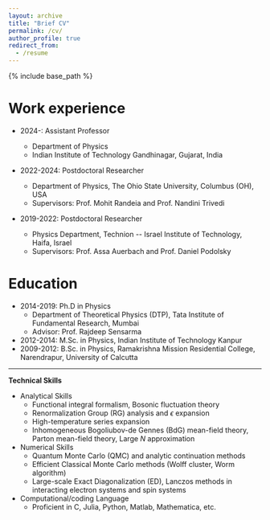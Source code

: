 ```yaml
---
layout: archive
title: "Brief CV"
permalink: /cv/
author_profile: true
redirect_from:
  - /resume
---
```


{% include base_path %}

Work experience
======
* 2024-: Assistant Professor
  * Department of Physics
  * Indian Institute of Technology Gandhinagar, Gujarat, India
  
* 2022-2024: Postdoctoral Researcher
  * Department of Physics, The Ohio State University, Columbus (OH), USA 
  * Supervisors: Prof. Mohit Randeia and Prof. Nandini Trivedi

* 2019-2022: Postdoctoral Researcher
  * Physics Department, Technion -- Israel Institute of Technology, Haifa, Israel 
  * Supervisors: Prof. Assa Auerbach and Prof. Daniel Podolsky

Education
======
* 2014-2019: Ph.D in Physics
  * Department of Theoretical Physics (DTP), Tata Institute of Fundamental Research, Mumbai
  * Advisor: Prof. Rajdeep Sensarma
* 2012-2014: M.Sc. in Physics, Indian Institute of Technology Kanpur
* 2009-2012: B.Sc. in Physics, Ramakrishna Mission Residential College, Narendrapur, University of Calcutta

  
---

**Technical Skills**

* Analytical Skills
  * Functional integral formalism, Bosonic fluctuation theory
  * Renormalization Group (RG) analysis and $\epsilon$ expansion
  * High-temperature series expansion
  * Inhomogeneous Bogoliubov-de Gennes (BdG) mean-field theory, Parton mean-field theory, Large $N$ approximation
* Numerical Skills
  * Quantum Monte Carlo (QMC) and analytic continuation methods
  * Efficient Classical Monte Carlo methods (Wolff cluster, Worm algorithm) 
  * Large-scale Exact Diagonalization (ED), Lanczos methods in interacting electron systems and spin systems
* Computational/coding Language
  * Proficient in C, Julia, Python, Matlab, Mathematica, etc.

